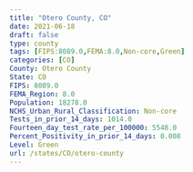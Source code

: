 ```yaml
---
title: "Otero County, CO"
date: 2021-06-18
draft: false
type: county
tags: [FIPS:8089.0,FEMA:8.0,Non-core,Green]
categories: [CO]
County: Otero County
State: CO
FIPS: 8089.0
FEMA_Region: 8.0
Population: 18278.0
NCHS_Urban_Rural_Classification: Non-core
Tests_in_prior_14_days: 1014.0
Fourteen_day_test_rate_per_100000: 5548.0
Percent_Positivity_in_prior_14_days: 0.008
Level: Green
url: /states/CO/otero-county
---
```



